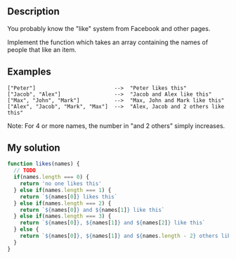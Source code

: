 ## Description

You probably know the "like" system from Facebook and other pages.

Implement the function which takes an array containing the names of people that like an item.

## Examples

```[]                                -->  "no one likes this"
["Peter"]                         -->  "Peter likes this"
["Jacob", "Alex"]                 -->  "Jacob and Alex like this"
["Max", "John", "Mark"]           -->  "Max, John and Mark like this"
["Alex", "Jacob", "Mark", "Max"]  -->  "Alex, Jacob and 2 others like this"
```

Note: For 4 or more names, the number in "and 2 others" simply increases.

## My solution

```js
function likes(names) {
  // TODO
  if(names.length === 0) {
    return 'no one likes this'
  } else if(names.length === 1) {
    return `${names[0]} likes this`
  } else if(names.length === 2) {
    return `${names[0]} and ${names[1]} like this`
  } else if(names.length === 3) {
    return `${names[0]}, ${names[1]} and ${names[2]} like this`
  } else {
    return `${names[0]}, ${names[1]} and ${names.length - 2} others like this`
  }
}
```
